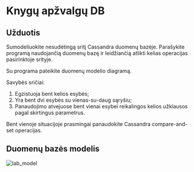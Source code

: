 # Knygų apžvalgų DB
## Užduotis

Sumodeliuokite nesudėtingą sritį Cassandra duomenų bazėje. Parašykite programą naudojančią duomenų bazę ir leidžiančią atlikti kelias operacijas pasirinktoje srityje.

Su programa pateikite duomenų modelio diagramą.

Savybės sričiai:

1) Egzistuoja bent kelios esybės;
2) Yra bent dvi esybės su vienas-su-daug sąryšiu;
3) Panaudojimo atvejuose bent vienai esybei reikalingos kelios užklausos pagal skirtingus parametrus.

Bent vienoje situacijoje prasmingai panaudokite Cassandra compare-and-set operacijas.

## Duomenų bazės modelis

![lab_model](https://user-images.githubusercontent.com/72549610/201526760-21067a5d-1f19-4433-9469-5e4c71794da1.png)
